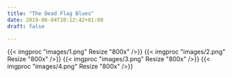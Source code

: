 ```yaml
---
title: "The Dead Flag Blues"
date: 2019-06-04T20:12:42+01:00
draft: false

---
```

{{< imgproc "images/1.png" Resize "800x" />}}
{{< imgproc "images/2.png" Resize "800x" />}}
{{< imgproc "images/3.png" Resize "800x" />}}
{{< imgproc "images/4.png" Resize "800x" />}}
